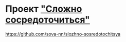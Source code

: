 # Проект ["Сложно сосредоточиться"](https://github.com/sova-nn/slozhno-sosredotochitsya)
https://github.com/sova-nn/slozhno-sosredotochitsya
